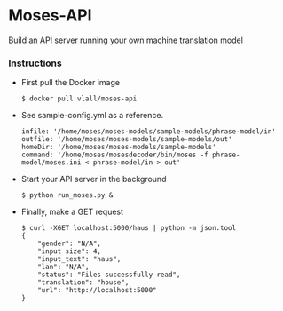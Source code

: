 # Moses-API
Build an API server running your own machine translation model

### Instructions
- First pull the Docker image 

  ```$ docker pull vlall/moses-api```
  
- See sample-config.yml as a reference.

    ```
    infile: '/home/moses/moses-models/sample-models/phrase-model/in'
    outfile: '/home/moses/moses-models/sample-models/out'
    homeDir: '/home/moses/moses-models/sample-models'
    command: '/home/moses/mosesdecoder/bin/moses -f phrase-model/moses.ini < phrase-model/in > out'
    ```
- Start your API server in the background

    ```$ python run_moses.py &```

- Finally, make a GET request

    ```
    $ curl -XGET localhost:5000/haus | python -m json.tool
    {
        "gender": "N/A",
        "input size": 4,
        "input_text": "haus",
        "lan": "N/A",
        "status": "Files successfully read",
        "translation": "house",
        "url": "http://localhost:5000"
    }


